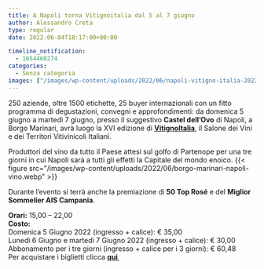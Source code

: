 ```yaml
---
title: A Napoli torna Vitignoitalia dal 5 al 7 giugno
author: Alessandro Creta
type: regular
date: 2022-06-04T18:17:00+00:00

timeline_notification:
  - 1654460274
categories:
  - Senza categoria
images: ["/images/wp-content/uploads/2022/06/napoli-vitigno-italia-2022.webp"]
---
```

250 aziende, oltre 1500 etichette, 25 buyer internazionali con un fitto programma di degustazioni, convegni e approfondimenti: da domenica 5 giugno a martedì 7 giugno, presso il suggestivo&nbsp;**Castel dell’Ovo**&nbsp;di Napoli, a Borgo Marinari, avrà luogo la XVI edizione di&nbsp;<a rel="noreferrer noopener" href="https://www.vitignoitalia.it/" target="_blank"><strong>VitignoItalia</strong></a>, il Salone dei Vini e dei Territori Vitivinicoli Italiani. 

Produttori del vino da tutto il Paese attesi sul golfo di Partenope per una tre giorni in cui Napoli sarà a tutti gli effetti la Capitale del mondo enoico. 
{{< figure src="/images/wp-content/uploads/2022/06/borgo-marinari-napoli-vino.webp" >}}
 

Durante l&#8217;evento si terrà anche la premiazione di **50 Top Rosé** e del **Miglior Sommelier AIS Campania**.

**Orari:** 15,00 – 22,00  
**Costo:**  
Domenica 5 Giugno 2022 (ingresso + calice): € 35,00  
Lunedì 6 Giugno e martedì 7 Giugno 2022 (ingresso + calice): € 30,00  
Abbonamento per i tre giorni (ingresso + calice per i 3 giorni): € 60,48  
Per acquistare i biglietti clicca <a rel="noreferrer noopener" href="https://www.azzurroservice.net/biglietti/vitignoitalia-2022/#.YpXYWWhBy3B" target="_blank"><strong>qui </strong></a>